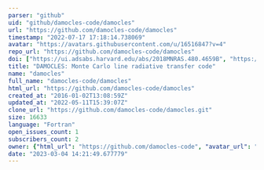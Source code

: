 ```yaml
---
parser: "github"
uid: "github/damocles-code/damocles"
url: "https://github.com/damocles-code/damocles"
timestamp: "2022-07-17 17:18:14.738069"
avatar: "https://avatars.githubusercontent.com/u/16516847?v=4"
repo_url: "https://github.com/damocles-code/damocles"
doi: ["https://ui.adsabs.harvard.edu/abs/2018MNRAS.480.4659B", "https://ui.adsabs.harvard.edu/abs/2016MNRAS.456.1269B", "https://ui.adsabs.harvard.edu/abs/2018ascl.soft07023B/abstract"]
title: "DAMOCLES: Monte Carlo line radiative transfer code"
name: "damocles"
full_name: "damocles-code/damocles"
html_url: "https://github.com/damocles-code/damocles"
created_at: "2016-01-02T13:08:59Z"
updated_at: "2022-05-11T15:39:07Z"
clone_url: "https://github.com/damocles-code/damocles.git"
size: 16633
language: "Fortran"
open_issues_count: 1
subscribers_count: 2
owner: {"html_url": "https://github.com/damocles-code", "avatar_url": "https://avatars.githubusercontent.com/u/16516847?v=4", "login": "damocles-code", "type": "User"}
date: "2023-03-04 14:21:49.677779"
---
```

